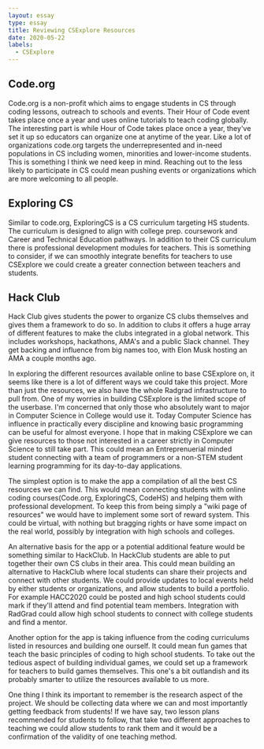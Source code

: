 ```yaml
---
layout: essay
type: essay
title: Reviewing CSExplore Resources
date: 2020-05-22
labels:
  - CSExplore
---
```


<H2>Code.org</H2>
Code.org is a non-profit which aims to engage students in CS through coding lessons, outreach to schools and events. Their Hour of Code event takes place once a year and uses online tutorials to teach coding globally. The interesting part is while Hour of Code takes place once a year, they've set it up so educators can organize one at anytime of the year. Like a lot of organizations code.org targets the underrepresented and in-need populations in CS including women, minorities and lower-income students. This is something I think we need keep in mind. Reaching out to the less likely to participate in CS could mean pushing events or organizations which are more welcoming to all people.

<H2>Exploring CS</H2>
Similar to code.org, ExploringCS is a CS curriculum targeting HS students. The curriculum is designed to align with college prep. coursework and Career and Technical Education pathways. In addition to their CS curriculum there is professional development modules for teachers. This is something to consider, if we can smoothly integrate benefits for teachers to use CSExplore we could create a greater connection between teachers and students.

<H2>Hack Club</H2>
Hack Club gives students the power to organize CS clubs themselves and gives them a framework to do so. In addition to clubs it offers a huge array of different features to make the clubs integrated in a global network. This includes workshops, hackathons, AMA's and a public Slack channel. They get backing and influence from big names too, with Elon Musk hosting an AMA a couple months ago. 


In exploring the different resources available online to base CSExplore on, it seems like there is a lot of different ways we could take this project. More than just the resources, we also have the whole Radgrad infrastructure to pull from. 
One of my worries in building CSExplore is the limited scope of the userbase. I'm concerned that only those who absolutely want to major in Computer Science in College would use it. Today Computer Science has influence in practically every discipline and knowing basic programming can be useful for almost everyone. I hope that in making CSExplore we can give resources to those not interested in a career strictly in Computer Science to still take part. This could mean an Entreprenuerial minded student connecting with a team of programmers or a non-STEM student learning programming for its day-to-day applications.

The simplest option is to make the app a compilation of all the best CS resources we can find. This would mean connecting students with online coding courses(Code.org, ExploringCS, CodeHS) and helping them with professional development. To keep this from being simply a "wiki page of resources" we would have to implement some sort of reward system. This could be virtual, with nothing but bragging rights or have some impact on the real world, possibly by integration with high schools and colleges. 

An alternative basis for the app or a potential additional feature would be something similar to HackClub. In HackClub students are able to put together their own CS clubs in their area. This could mean building an alternative to HackClub where local students can share their projects and connect with other students. We could provide updates to local events held by either students or organizations, and allow students to build a portfolio. For example HACC2020 could be posted and high school students could mark if they'll attend and find potential team members. Integration with RadGrad could allow high school students to connect with college students and find a mentor.

Another option for the app is taking influence from the coding curriculums listed in resources and building one ourself. It could mean fun games that teach the basic principles of coding to high school students. To take out the tedious aspect of building individual games, we could set up a framework for teachers to build games themselves. This one's a bit outlandish and its probably smarter to utilize the resources available to us more.

One thing I think its important to remember is the research aspect of the project. We should be collecting data where we can and most importantly getting feedback from students! If we have say, two lesson plans recommended for students to follow, that take two different approaches to teaching we could allow students to rank them and it would be a confirmation of the validity of one teaching method. 
